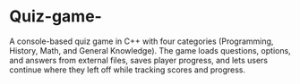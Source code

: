 # Quiz-game-
A console-based quiz game in C++ with four categories (Programming, History, Math, and General Knowledge). The game loads questions, options, and answers from external files, saves player progress, and lets users continue where they left off while tracking scores and progress.
